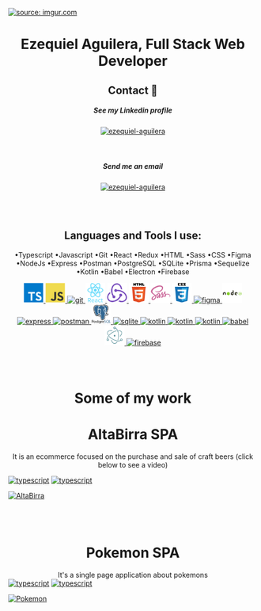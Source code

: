 

<a href="https://imgur.com/mvHT3Rv"><img src="https://i.imgur.com/mvHT3Rv.jpg" title="source: imgur.com" /></a>
<h1 align="center">Ezequiel Aguilera, Full Stack Web Developer</h1>
<h2 align="center">Contact 💌 </h2>
<p align="left">
 
<h5 align="center" >See my Linkedin profile</h5>  <div align="center" > <a  href="https://linkedin.com/in/ezequiel-aguilera" target="_blank"> <img  align="center" src="https://raw.githubusercontent.com/rahuldkjain/github-profile-readme-generator/master/src/images/icons/Social/linked-in-alt.svg" alt="ezequiel-aguilera" height="30" width="40" /></a></div>  
<br></br>

<h5 align="center" >Send me an email</h5> <div align="center" > <a href="mailto:ezequielaguilera@live.com" target="_blank"><img align="center" src="https://cdn.worldvectorlogo.com/logos/gmail-icon-2.svg" alt="ezequiel-aguilera" height="40" width="40" /></a>
</div>  

   
  <br></br>
 
</p><h2 align="center">Languages and Tools I use:</h2><p align="left"> 
 
<div align="center">
•Typescript
•Javascript
•Git
•React
•Redux
•HTML
•Sass
•CSS
•Figma
•NodeJs 
•Express
•Postman
•PostgreSQL
•SQLite
•Prisma
•Sequelize
•Kotlin
•Babel
•Electron
•Firebase

</div>

<div align="center" >

 
<a href="https://www.typescriptlang.org/" target="_blank"> <img src="https://raw.githubusercontent.com/devicons/devicon/master/icons/typescript/typescript-original.svg" alt="typescript" width="40" height="40" /> </a>    <a href="https://developer.mozilla.org/en-US/docs/Web/JavaScript" target="_blank"> <img src="https://raw.githubusercontent.com/devicons/devicon/master/icons/javascript/javascript-original.svg" alt="javascript" width="40" height="40" /> </a>    <a href="https://git-scm.com/" target="_blank"> <img src="https://www.vectorlogo.zone/logos/git-scm/git-scm-icon.svg" alt="git" width="40" height="40" /> </a>    <a href="https://reactjs.org/" target="_blank"> <img src="https://raw.githubusercontent.com/devicons/devicon/master/icons/react/react-original-wordmark.svg" alt="react" width="40" height="40" /> </a>    <a href="https://redux.js.org" target="_blank"> <img src="https://raw.githubusercontent.com/devicons/devicon/master/icons/redux/redux-original.svg" alt="redux" width="40" height="40" /> </a>    <a href="https://www.w3.org/html/" target="_blank"> <img src="https://raw.githubusercontent.com/devicons/devicon/master/icons/html5/html5-original-wordmark.svg" alt="html5" width="40" height="40" /> </a>    <a href="https://sass-lang.com" target="_blank"> <img src="https://raw.githubusercontent.com/devicons/devicon/master/icons/sass/sass-original.svg" alt="sass" width="40" height="40" /> </a>    <a href="https://www.w3schools.com/css/" target="_blank"> <img src="https://raw.githubusercontent.com/devicons/devicon/master/icons/css3/css3-original-wordmark.svg" alt="css3" width="40" height="40" /> </a>    <a href="https://www.figma.com/" target="_blank"><img src="https://www.vectorlogo.zone/logos/figma/figma-icon.svg" alt="figma" width="40" height="40" /> </a>    <a href="https://nodejs.org" target="_blank"> <img src="https://raw.githubusercontent.com/devicons/devicon/master/icons/nodejs/nodejs-original-wordmark.svg" alt="nodejs" width="40" height="40" /> </a>    <a href="https://expressjs.com" target="_blank"><img src="https://www.nextontop.com/assets/img/services/web/expressjs.svg" background-color="#ffffff" alt="express" width="50" height="50" /> </a>    <a href="https://postman.com" target="_blank"> <img src="https://www.vectorlogo.zone/logos/getpostman/getpostman-icon.svg" alt="postman" width="40" height="40" /> </a>    <a href="https://www.postgresql.org" target="_blank"> <img src="https://raw.githubusercontent.com/devicons/devicon/master/icons/postgresql/postgresql-original-wordmark.svg" alt="postgresql" width="40" height="40" /> </a>    <a href="https://www.sqlite.org/" target="_blank"> <img src="https://www.vectorlogo.zone/logos/sqlite/sqlite-icon.svg" alt="sqlite" width="40" height="40" /> </a>    <a href="https://www.prisma.io/" target="_blank"> <img src="https://images.tute.io/tute/topic/prisma.png"  alt="kotlin" width="50" height="50" /> </a>    <a href="https://sequelize.org/" target="_blank"> <img src="https://static-00.iconduck.com/assets.00/file-type-sequelize-icon-443x512-ck0z81j3.png" alt="kotlin" width="40" height="40" /> </a>    <a href="https://kotlinlang.org" target="_blank"> <img src="https://www.vectorlogo.zone/logos/kotlinlang/kotlinlang-icon.svg" alt="kotlin" width="40" height="40" /> </a>    <a href="https://babeljs.io/" target="_blank"><img src="https://d33wubrfki0l68.cloudfront.net/7a197cfe44548cc1a3f581152af70a3051e11671/78df8/img/babel.svg" background-color="white" alt="babel" width="50" height="50" margin-top="100px" /> </a>    <a href="https://www.electronjs.org" target="_blank"> <img src="https://raw.githubusercontent.com/devicons/devicon/master/icons/electron/electron-original.svg" alt="electron" width="40" height="40" /> </a>    <a href="https://firebase.google.com/" target="_blank"><img src="https://www.vectorlogo.zone/logos/firebase/firebase-icon.svg" alt="firebase" width="40" height="40" /> </a>



 
 
</div>
  <br></br>
<h1 align="center" >Some of my work</h1>

<h1 align="center" > AltaBirra SPA</h1>
<div align="center" >It is an ecommerce focused on the purchase and sale of craft beers (click below to see a video)</div>

<a href="https://github.githubassets.com/images/modules/logos_page/GitHub-Mark.png" target="_blank"><img src="https://i.imgur.com/lbDj1Ou.png" alt="typescript" width="70" height="70" /></a>
<a href="https://www.typescriptlang.org/" target="_blank"><img src="https://image.flaticon.com/icons/png/512/1508/1508878.png" alt="typescript" width="100" height="100" /> </a>

</div>

[![AltaBirra](https://i.imgur.com/sw0bxEz.jpg)](https://www.youtube.com/watch?v=_pI3rPdwZp0  "AltaBirra")
   <br></br>
    <br></br>
 <h1 align="center" >Pokemon SPA</h1>
<div align="center" >It's a single page application about pokemons</div>
<a href="https://github.githubassets.com/images/modules/logos_page/GitHub-Mark.png" target="_blank"><img src="https://i.imgur.com/lbDj1Ou.png" alt="typescript" width="70" height="70" /></a>
<a href="https://www.typescriptlang.org/" target="_blank"><img src="https://image.flaticon.com/icons/png/512/1508/1508878.png" alt="typescript" width="70" height="70" /> </a>



[![Pokemon](https://i.imgur.com/SFIKQKM.jpg)](https://www.youtube.com/watch?v=_pI3rPdwZp0  "Pokemon")


